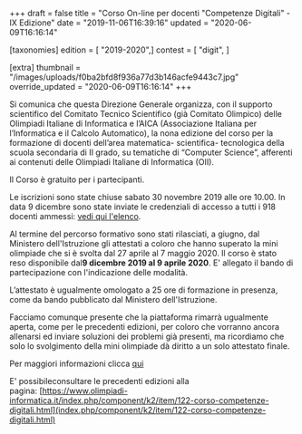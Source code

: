 +++
draft = false
title = "Corso On-line per docenti \"Competenze Digitali\" - IX Edizione"
date = "2019-11-06T16:39:16"
updated = "2020-06-09T16:16:14"

[taxonomies]
edition = [ "2019-2020",]
contest = [ "digit", ]

[extra]
thumbnail = "/images/uploads/f0ba2bfd8f936a77d3b146acfe9443c7.jpg"
override_updated = "2020-06-09T16:16:14"
+++

Si comunica che questa Direzione Generale organizza, con il supporto scientifico del Comitato Tecnico Scientifico (già Comitato Olimpico) delle Olimpiadi Italiane di Informatica e l’AICA (Associazione Italiana per l’Informatica e il Calcolo Automatico), la nona edizione del corso per la formazione di docenti dell’area matematica- scientifica- tecnologica della scuola secondaria di II grado, su tematiche di “Computer Science”, afferenti ai contenuti delle Olimpiadi Italiane di Informatica (OII).

Il Corso è gratuito per i partecipanti.

Le iscrizioni sono state chiuse sabato 30 novembre 2019 alle ore 10.00. In data 9 dicembre sono state inviate le credenziali di accesso a tutti i 918 docenti ammessi: [vedi qui l'elenco](/oldsite/176/docenti-ammessi-ix-edizione.pdf).

Al termine del percorso formativo sono stati rilasciati, a giugno, dal Ministero dell'Istruzione gli attestati a coloro che hanno superato la mini olimpiade che si è svolta dal 27 aprile al 7 maggio 2020. Il corso è stato reso disponibile dal**9 dicembre 2019 al 9 aprile 2020**. E' allegato il bando di partecipazione con l'indicazione delle modalità.

L’attestato è ugualmente omologato a 25 ore di formazione in presenza, come da bando pubblicato dal Ministero dell'Istruzione.

Facciamo comunque presente che la piattaforma rimarrà ugualmente aperta, come per le precedenti edizioni, per coloro che vorranno ancora allenarsi ed inviare soluzioni dei problemi già presenti, ma ricordiamo che solo lo svolgimento della mini olimpiade dà diritto a un solo attestato finale.

Per maggiori informazioni clicca [qui](https://www.miur.gov.it/web/guest/-/avviso-prot-n-22115-del-29-ottobre-2019)

E' possibileconsultare le precedenti edizioni alla pagina: [https://www.olimpiadi-informatica.it/index.php/component/k2/item/122-corso-competenze-digitali.html](index.php/component/k2/item/122-corso-competenze-digitali.html)
